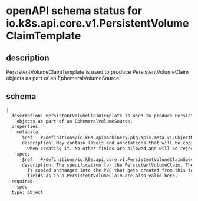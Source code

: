# openAPI schema status for io.k8s.api.core.v1.PersistentVolumeClaimTemplate

## description

PersistentVolumeClaimTemplate is used to produce PersistentVolumeClaim objects as part of an EphemeralVolumeSource.

## schema

```yaml
|
  description: PersistentVolumeClaimTemplate is used to produce PersistentVolumeClaim
    objects as part of an EphemeralVolumeSource.
  properties:
    metadata:
      $ref: '#/definitions/io.k8s.apimachinery.pkg.apis.meta.v1.ObjectMeta'
      description: May contain labels and annotations that will be copied into the PVC
        when creating it. No other fields are allowed and will be rejected during validation.
    spec:
      $ref: '#/definitions/io.k8s.api.core.v1.PersistentVolumeClaimSpec'
      description: The specification for the PersistentVolumeClaim. The entire content
        is copied unchanged into the PVC that gets created from this template. The same
        fields as in a PersistentVolumeClaim are also valid here.
  required:
  - spec
  type: object

```

